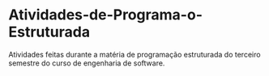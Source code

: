 # Atividades-de-Programa-o-Estruturada
Atividades feitas durante a matéria de programação estruturada do terceiro semestre do curso de engenharia de software. 
